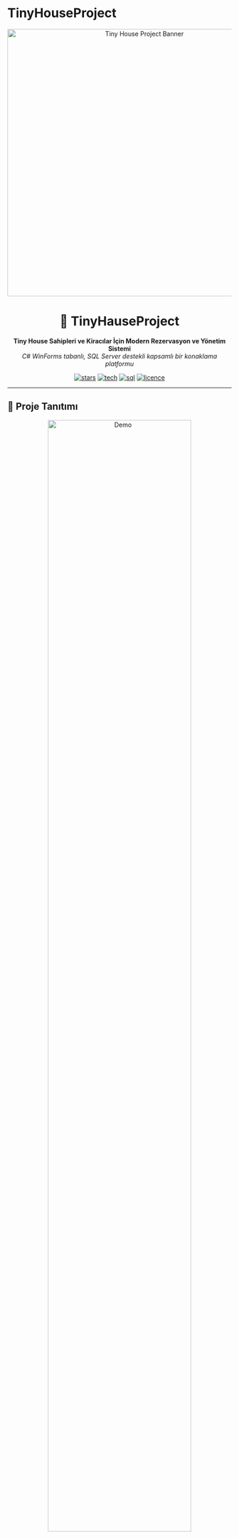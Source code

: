# TinyHouseProject

<!-- Banner veya logo -->
<p align="center">
  <img src="https://raw.githubusercontent.com/sldrdm/TinyHauseProject/main/assets/banner.png" width="600" alt="Tiny House Project Banner"/>
</p>

<h1 align="center">🏡 TinyHauseProject</h1>
<p align="center">
  <b>Tiny House Sahipleri ve Kiracılar İçin Modern Rezervasyon ve Yönetim Sistemi</b><br>
  <i>C# WinForms tabanlı, SQL Server destekli kapsamlı bir konaklama platformu</i>
</p>

<p align="center">
  <a href="https://github.com/sldrdm/TinyHauseProject/stargazers"><img alt="stars" src="https://img.shields.io/github/stars/sldrdm/TinyHauseProject?style=flat-square"></a>
  <a href="#"><img alt="tech" src="https://img.shields.io/badge/C%23-WinForms-blue?logo=c-sharp"></a>
  <a href="#"><img alt="sql" src="https://img.shields.io/badge/SQL--Server-CC2927?logo=microsoftsqlserver&logoColor=white"></a>
  <a href="#"><img alt="licence" src="https://img.shields.io/badge/license-MIT-brightgreen?style=flat-square"></a>
</p>

---

## 🚀 Proje Tanıtımı

<p align="center">
  <img src="https://raw.githubusercontent.com/sldrdm/TinyHauseProject/main/assets/demo.gif" width="80%" alt="Demo"/>
</p>

**TinyHauseProject**, tiny house sahipleri ve kiracıları arasında güvenli, kolay ve hızlı rezervasyon yapmayı amaçlayan kapsamlı bir masaüstü uygulamasıdır.  
Rol bazlı yönetim paneliyle; **admin**, **ev sahibi** ve **kiracı** için ayrı deneyimler sunar.

---

## 🧩 Temel Özellikler

- 👤 **Rol Bazlı Giriş & Yetkilendirme** (Admin / Ev Sahibi / Kiracı)
- 🏠 **Ev Ekleme, Listeleme ve Düzenleme**
- 📅 **Rezervasyon Yönetimi**
- 💳 **Online Ödeme Takibi ve Raporlama**
- ⭐️ **Yorum ve Puanlama Sistemi**
- 🔒 **Güvenlik, Validasyon ve Kısıtlar**
- 📊 **Filtreleme, Arama ve Rapor Özellikleri**

---

## 🛠️ Kullanılan Teknolojiler

<div align="center">
  <img src="https://img.shields.io/badge/C%23-239120?style=for-the-badge&logo=c-sharp&logoColor=white"/>
  <img src="https://img.shields.io/badge/.NET-512BD4?style=for-the-badge&logo=dotnet&logoColor=white"/>
  <img src="https://img.shields.io/badge/WinForms-00599C?style=for-the-badge"/>
  <img src="https://img.shields.io/badge/SQL%20Server-CC2927?style=for-the-badge&logo=microsoftsqlserver&logoColor=white"/>
</div>

---



## ⚡️ Hızlı Başlangıç

```bash
# 1. Repoyu klonla
git clone https://github.com/sldrdm/TinyHauseProject.git
cd TinyHauseProject

# 2. Visual Studio veya VS Code ile aç
# 3. Bağlantı dizesini (connection string) Config/Veritabani.cs içinden kendi veritabanına göre güncelle
# 4. SQL Server'da /docs/ klasöründeki scriptlerle veritabanı tablolarını oluştur
# 5. Projeyi build et ve başlat
